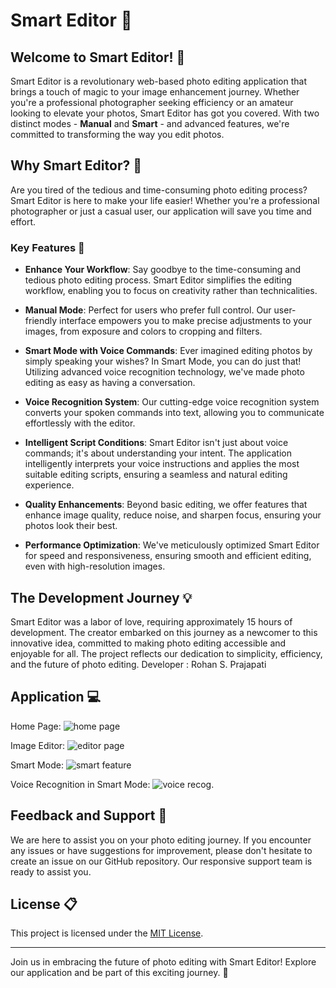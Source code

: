 # Smart Editor 🧠

## Welcome to Smart Editor! 🧠

Smart Editor is a revolutionary web-based photo editing application that brings a touch of magic to your image enhancement journey. Whether you're a professional photographer seeking efficiency or an amateur looking to elevate your photos, Smart Editor has got you covered. With two distinct modes - **Manual** and **Smart** - and advanced features, we're committed to transforming the way you edit photos. 

## Why Smart Editor? 🌟

Are you tired of the tedious and time-consuming photo editing process? Smart Editor is here to make your life easier! Whether you're a professional photographer or just a casual user, our application will save you time and effort.

### Key Features 🚀

- **Enhance Your Workflow**: Say goodbye to the time-consuming and tedious photo editing process. Smart Editor simplifies the editing workflow, enabling you to focus on creativity rather than technicalities.

- **Manual Mode**: Perfect for users who prefer full control. Our user-friendly interface empowers you to make precise adjustments to your images, from exposure and colors to cropping and filters.

- **Smart Mode with Voice Commands**: Ever imagined editing photos by simply speaking your wishes? In Smart Mode, you can do just that! Utilizing advanced voice recognition technology, we've made photo editing as easy as having a conversation.

- **Voice Recognition System**: Our cutting-edge voice recognition system converts your spoken commands into text, allowing you to communicate effortlessly with the editor.

- **Intelligent Script Conditions**: Smart Editor isn't just about voice commands; it's about understanding your intent. The application intelligently interprets your voice instructions and applies the most suitable editing scripts, ensuring a seamless and natural editing experience.

- **Quality Enhancements**: Beyond basic editing, we offer features that enhance image quality, reduce noise, and sharpen focus, ensuring your photos look their best.

- **Performance Optimization**: We've meticulously optimized Smart Editor for speed and responsiveness, ensuring smooth and efficient editing, even with high-resolution images.

## The Development Journey 💡

Smart Editor was a labor of love, requiring approximately 15 hours of development. The creator embarked on this journey as a newcomer to this innovative idea, committed to making photo editing accessible and enjoyable for all. The project reflects our dedication to simplicity, efficiency, and the future of photo editing.
Developer : Rohan S. Prajapati

## Application 💻
Home Page:
![home page](https://github.com/Prince-Vijay-Santhosh/ImageVoiceEditor-HacktoberFest-2023/assets/95931782/e7071423-03ff-42a6-a59a-09e079186069)

Image Editor:
![editor page](https://github.com/Prince-Vijay-Santhosh/ImageVoiceEditor-HacktoberFest-2023/assets/95931782/44ac7788-8600-4ed9-bff1-5180fdf37612)

Smart Mode:
![smart feature](https://github.com/Prince-Vijay-Santhosh/ImageVoiceEditor-HacktoberFest-2023/assets/95931782/8177267c-a9d2-4d4a-a6a3-cd1e0118526a)

Voice Recognition in Smart Mode:
![voice recog.](https://github.com/Prince-Vijay-Santhosh/ImageVoiceEditor-HacktoberFest-2023/assets/95931782/e6547201-321a-41fd-b5b4-8a1161e0e91e)



## Feedback and Support 🤝

We are here to assist you on your photo editing journey. If you encounter any issues or have suggestions for improvement, please don't hesitate to create an issue on our GitHub repository. Our responsive support team is ready to assist you.

## License 📋

This project is licensed under the [MIT License](LICENSE).

---

Join us in embracing the future of photo editing with Smart Editor! Explore our application and be part of this exciting journey. 🚀
